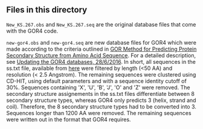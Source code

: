 ## Files in this directory

`New_KS.267.obs` and `New_KS.267.seq` are the original database files that
come with the GOR4 code.

`new-gor4.obs` and `new-gor4.seq` are new database files for GOR4 which were
made according to the criteria outlined in [GOR Method for Predicting Protein Secondary Structure from Amino Acid Sequence](http://www.ulb.ac.be/di/map/tlenaert/Home_Tom_Lenaerts/INFO-F-208_files/1996%20Garnier.pdf).
For a detailed description, see [Updating the GOR4 databases, 28/6/2016](https://notebooks.antigenic-cartography.org/barbara/pages/features/updating-gor4-databases.html).
In short, all sequences in the ss.txt file, available from [here](http://www.rcsb.org/pdb/static.do?p=download/http/index.html) were filtered by length (<50 AA) and resolution (< 2.5 Angstrom).
The remaining sequences were clustered using CD-HIT, using default parameters and with a sequence identity cutoff of 30%.
Sequences containing 'X', 'U', 'B', 'J', 'O' and 'Z' were removed.
The secondary structure assignements in the ss.txt files differentiate between 8 secondary structure types, whereas GOR4 only predicts 3 (helix, strand and coil). Therefore, the 8 secondary structure types had to be converted into 3.
Sequences longer than 1200 AA were removed.
The remaining sequences were written out in the format that GOR4 requires.
